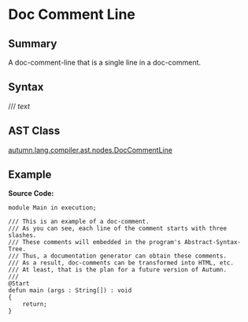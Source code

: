 # Doc Comment Line

## Summary

A doc-comment-line that is a single line in a doc-comment.

## Syntax

<div class="syntax">
/// <i>text</i><br>
</div>

## AST Class

[autumn.lang.compiler.ast.nodes.DocCommentLine](https://www.mackenziehigh.com/autumn/javadoc/autumn/lang/compiler/ast/nodes/DocCommentLine.html)

## Example

**Source Code:**

```plain
module Main in execution;

/// This is an example of a doc-comment. 
/// As you can see, each line of the comment starts with three slashes. 
/// These comments will embedded in the program's Abstract-Syntax-Tree. 
/// Thus, a documentation generator can obtain these comments. 
/// As a result, doc-comments can be transformed into HTML, etc. 
/// At least, that is the plan for a future version of Autumn.
///  
@Start
defun main (args : String[]) : void
{
    return;
}
```

